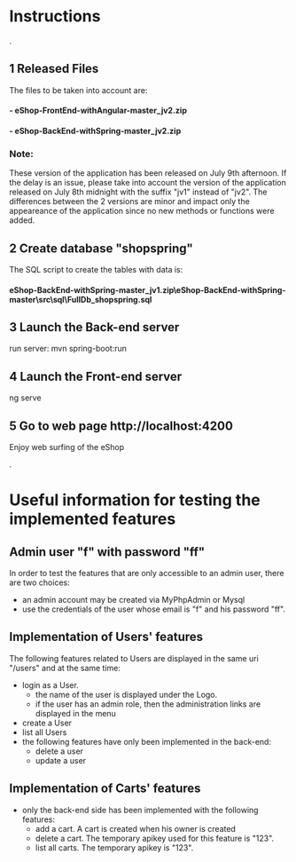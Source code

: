 # Instructions
.

## 1 Released Files 
The files to be taken into account are:
#### - eShop-FrontEnd-withAngular-master_jv2.zip
#### - eShop-BackEnd-withSpring-master_jv2.zip
### Note: 
These version of the application has been released on July 9th afternoon. If the delay is an issue, please take into account the version of the application released on July 8th midnight with the suffix "jv1" instead of "jv2". The differences between the 2 versions are minor and impact only the appeareance of the application since no new methods or functions were added. 

## 2 Create database "shopspring"
The SQL script to create the tables with data is:
#### eShop-BackEnd-withSpring-master_jv1.zip\eShop-BackEnd-withSpring-master\src\sql\FullDb_shopspring.sql

## 3 Launch the Back-end server
run server: mvn spring-boot:run

## 4 Launch the Front-end server
ng serve

## 5 Go to web page http://localhost:4200
Enjoy web surfing of the eShop

.

# Useful information for testing the implemented features

## Admin user "f" with password "ff"
In order to test the features that are only accessible to an admin user, there are two choices:
- an admin account may be created via MyPhpAdmin or Mysql
- use the credentials of the user whose email is "f" and his password "ff".

## Implementation of Users' features
The following features related to Users are displayed in the same uri "/users" and at the same time:
- login as a User. 
  - the name of the user is displayed under the Logo. 
  - if the user has an admin role, then the administration links are displayed in the menu
- create a User
- list all Users 
- the following features have only been implemented in the back-end:
    - delete a user
    - update a user

## Implementation of Carts' features
- only the back-end side has been implemented with the following features:
  - add a cart. A cart is created when his owner is created 
  - delete a cart. The temporary apikey used for this feature is "123".
  - list all carts. The temporary apikey is "123".




